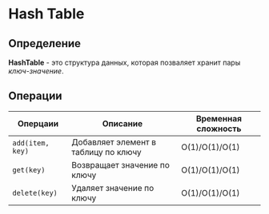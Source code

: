# Hash Table

## Определение
**HashTable** - это структура данных, которая позваляет хранит пары *ключ-значение*.

## Операции
| Оперцаии             | Описание                             | Временная сложность |
|----------------------|--------------------------------------|---------------------|
| ```add(item, key)``` | Добавляет элемент в таблицу по ключу | O(1)/O(1)/O(1)      |
| ```get(key)```       | Возвращает значение по ключу         | O(1)/O(1)/O(1)      |
| ```delete(key)```    | Удаляет значение по ключу            | O(1)/O(1)/O(1)      |
